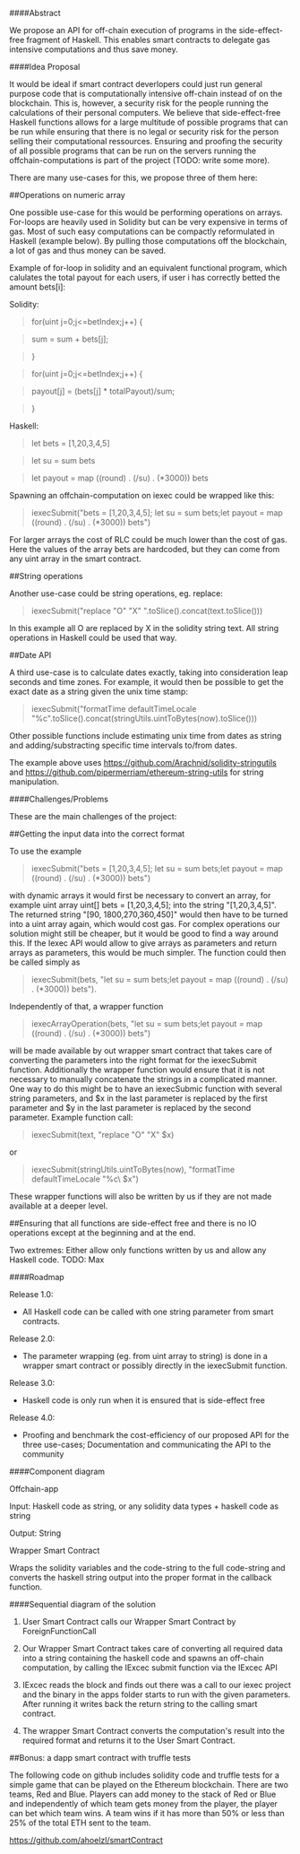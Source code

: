 ####Abstract


We propose an API for off-chain execution of programs in the side-effect-free fragment of Haskell.
This enables smart contracts to delegate gas intensive computations and thus save money.

####Idea Proposal


It would be ideal if smart contract deverlopers could just run general purpose code that is computationally intensive off-chain instead of on the blockchain.
 This is, however, a security risk for the people running the calculations of their personal computers. 
We believe that side-effect-free Haskell functions allows for a large multitude of possible programs that can be run while 
ensuring that there is no legal or security risk for the person selling their computational ressources.
 Ensuring and proofing the security of all possible programs that can be run on the servers running the offchain-computations is part of the project
 (TODO: write some more).

There are many use-cases for this, we propose three of them here:
 
##Operations on numeric array 

One possible use-case for this would be performing operations on arrays. 
For-loops are heavily used in Solidity but can be very expensive in terms of gas.
Most of such easy computations can be compactly reformulated in Haskell (example below). 
By pulling those computations off the blockchain, a lot of gas and thus money can be saved.

Example of for-loop in solidity and an equivalent functional program, which calulates 
the total payout for each users, if user i has correctly betted the amount bets[i]: 

Solidity:

>for(uint j=0;j<=betIndex;j++) {

> sum = sum + bets[j];

>}

>for(uint j=0;j<=betIndex;j++) {

> payout[j] = (bets[j] * totalPayout)/sum;

>}

Haskell: 

>let bets = [1,20,3,4,5]

>let su =  sum bets

>let payout =  map  ((round) . (/su) . (*3000)) bets



Spawning an offchain-computation on iexec could be wrapped like this:

>iexecSubmit("bets = [1,20,3,4,5]; let su =  sum bets;let payout =  map  ((round) . (/su) . (*3000)) bets")

For larger arrays the cost of RLC could be much lower than the cost of gas. 
Here the values of the array bets are hardcoded, but they can come from any uint array in the smart contract.


##String operations


Another use-case could be string operations, eg. replace:

>iexecSubmit("replace \"O\" \"X\" ".toSlice().concat(text.toSlice()))

In this example all O are replaced by X in the solidity string text. All string operations in Haskell could be used that way.


##Date API


A third use-case is to calculate dates exactly, taking into consideration leap seconds and time zones. 
For example, it would then be possible to get the exact date as a string given the unix time stamp:

>iexecSubmit("formatTime defaultTimeLocale \"%c\".toSlice().concat(stringUtils.uintToBytes(now).toSlice()))

Other possible functions include estimating unix time from dates as string and adding/substracting specific time intervals to/from dates.

The example above uses https://github.com/Arachnid/solidity-stringutils and https://github.com/pipermerriam/ethereum-string-utils for string manipulation.


####Challenges/Problems


These are the main challenges of the project:

##Getting the input data into the correct format

To use the example
 
>iexecSubmit("bets = [1,20,3,4,5]; let su =  sum bets;let payout =  map  ((round) . (/su) . (*3000)) bets")

with dynamic arrays it would first be necessary to convert an array, for example uint array uint[] bets  = [1,20,3,4,5]; into the string "[1,20,3,4,5]". 
The returned string "[90, 1800,270,360,450]" would then have to be turned into a uint array again, which would cost gas. 
For complex operations our solution might still be cheaper, but it would be good to find a way around this. 
If the Iexec API would allow to give arrays as parameters and return arrays as parameters, this would be much simpler.
The function could then be called simply as 

>iexecSubmit(bets, "let su =  sum bets;let payout =  map  ((round) . (/su) . (*3000)) bets"). 

Independently of that, a wrapper function 

>iexecArrayOperation(bets, "let su =  sum bets;let payout =  map  ((round) . (/su) . (*3000)) bets")

 will be made available by out wrapper smart contract that takes care of converting the parameters into the right format for the iexecSubmit function.
Additionally the wrapper function would ensure that it is not necessary to manually concatenate the strings in a complicated manner. 
One way to do this might be to have an iexecSubmic function with several string parameters, and $x in the last parameter is replaced by 
the first parameter and $y in the last parameter is replaced by the second parameter. Example function call: 

>iexecSubmit(text, "replace \"O\" \"X\" $x)

or 

>iexecSubmit(stringUtils.uintToBytes(now), "formatTime defaultTimeLocale \"%c\ $x")

These wrapper functions will also be written by us if they are not made available at a deeper level.

##Ensuring that all functions are side-effect free and there is no IO operations except at the beginning and at the end. 


Two extremes: Either allow only functions written by us and allow any Haskell code. TODO: Max



####Roadmap


Release 1.0:
* All Haskell code can be called with one string parameter from smart contracts.

Release 2.0:
* The parameter wrapping (eg. from uint array to string) is done in a wrapper smart contract or possibly directly in the iexecSubmit function. 

Release 3.0:
* Haskell code is only run when it is ensured that is side-effect free

Release 4.0:
* Proofing and benchmark the cost-efficiency of our proposed API for the three use-cases; Documentation and communicating the API to the community


####Component diagram

Offchain-app

Input: Haskell code as string, or any solidity data types + haskell code as string

Output: String


Wrapper Smart Contract

Wraps the solidity variables and the code-string to the full code-string and converts the haskell string output into the proper format in the callback function.


####Sequential diagram of the solution

1. User Smart Contract calls our Wrapper Smart Contract by ForeignFunctionCall

2. Our Wrapper Smart Contract takes care of converting all required data into a string containing the haskell code and spawns an off-chain computation, by calling the IExcec submit function via the IExcec API


3. IExcec reads the block and finds out there was a call to our iexec project and the binary in the apps folder starts to run with the given parameters. After running it  writes back the return string to the calling smart contract.


4. The wrapper Smart Contract converts the computation's result into the required format and returns it to the User Smart Contract.

##Bonus: a dapp smart contract with truffle tests

The following code on github includes solidity code and truffle tests for  a simple game that can be played on the Ethereum blockchain.
There are two teams, Red and Blue. Players can add money to the stack of Red or Blue and independently of which team gets money from the player, the player can bet which team wins.
A team wins if it has more than 50% or less than 25% of the total ETH sent to the team.


https://github.com/ahoelzl/smartContract 


